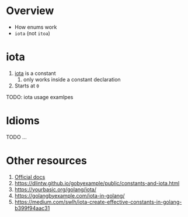 # Overview
- How enums work
- `iota` (not `itoa`)


# iota
1. [iota](https://go.dev/ref/spec#Iota) is a constant
    1. only works inside a constant declaration
1. Starts at `0`

TODO: iota usage examlpes

# Idioms
TODO ...


# Other resources
1. [Official docs](https://go.dev/ref/spec#Iota)
1. https://dlintw.github.io/gobyexample/public/constants-and-iota.html
1. https://yourbasic.org/golang/iota/
1. https://golangbyexample.com/iota-in-golang/
1. https://medium.com/swlh/iota-create-effective-constants-in-golang-b399f94aac31
